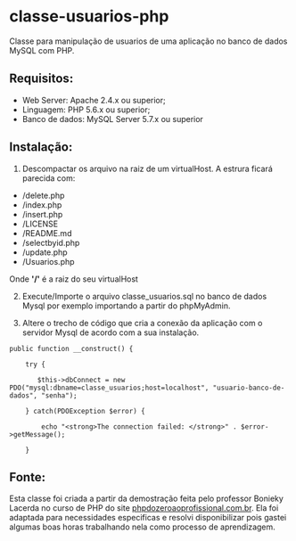 # classe-usuarios-php

Classe para manipulação de usuarios de uma aplicação no banco de dados MySQL com PHP.

## Requisitos:

- Web Server: Apache 2.4.x ou superior;
- Linguagem: PHP 5.6.x ou superior;
- Banco de dados: MySQL Server 5.7.x ou superior 

## Instalação:

1. Descompactar os arquivo na raiz de um virtualHost. A estrura ficará parecida com:

- /delete.php
- /index.php
- /insert.php
- /LICENSE
- /README.md
- /selectbyid.php
- /update.php
- /Usuarios.php

Onde **'/'** é a raiz do seu virtualHost

2. Execute/Importe o arquivo classe_usuarios.sql no banco de dados Mysql por exemplo importando a partir do phpMyAdmin.

3. Altere o trecho de código que cria a conexão da aplicação com o servidor Mysql de acordo com a sua instalação.

```
public function __construct() {
    
    try {
	   
       $this->dbConnect = new PDO("mysql:dbname=classe_usuarios;host=localhost", "usuario-banco-de-dados", "senha"); 
    
    } catch(PDOException $error) {
    
        echo "<strong>The connection failed: </strong>" . $error->getMessage();
    
    }
```

## Fonte:

Esta classe foi criada a partir da demostração feita pelo professor Bonieky Lacerda no curso de PHP do site [phpdozeroaoprofissional.com.br](http://www.phpdozeroaoprofissional.com.br). Ela foi adaptada para necessidades especificas e resolvi disponibilizar pois gastei algumas boas horas trabalhando nela como processo de aprendizagem.